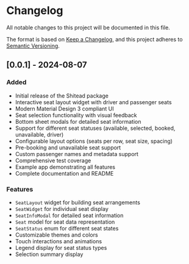 # Changelog

All notable changes to this project will be documented in this file.

The format is based on [Keep a Changelog](https://keepachangelog.com/en/1.0.0/),
and this project adheres to [Semantic Versioning](https://semver.org/spec/v2.0.0.html).

## [0.0.1] - 2024-08-07

### Added

- Initial release of the Shitead package
- Interactive seat layout widget with driver and passenger seats
- Modern Material Design 3 compliant UI
- Seat selection functionality with visual feedback
- Bottom sheet modals for detailed seat information
- Support for different seat statuses (available, selected, booked, unavailable, driver)
- Configurable layout options (seats per row, seat size, spacing)
- Pre-booking and unavailable seat support
- Custom passenger names and metadata support
- Comprehensive test coverage
- Example app demonstrating all features
- Complete documentation and README

### Features

- `SeatLayout` widget for building seat arrangements
- `SeatWidget` for individual seat display
- `SeatInfoModal` for detailed seat information
- `Seat` model for seat data representation
- `SeatStatus` enum for different seat states
- Customizable themes and colors
- Touch interactions and animations
- Legend display for seat status types
- Selection summary display
